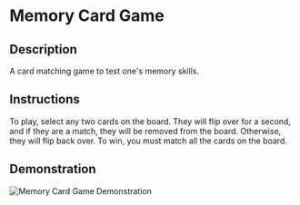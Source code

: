 # Memory Card Game

## Description

A card matching game to test one's memory skills.

## Instructions

To play, select any two cards on the board. They will flip over for a second, 
and if they are a match, they will be removed from the board. Otherwise, 
they will flip back over. To win, you must match all the cards on the board.

## Demonstration
![Memory Card Game Demonstration](https://media.giphy.com/media/RZ7gDDOmoBLoYZN0Yn/giphy.gif)
